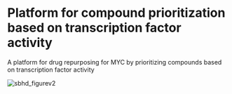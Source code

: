 # Platform for compound prioritization based on transcription factor activity
A platform for drug repurposing for MYC by prioritizing  compounds based on transcription factor activity
 
![sbhd_figurev2](https://user-images.githubusercontent.com/48244638/57519061-272fbb80-7323-11e9-9760-8e6cc0d4c82b.png)
